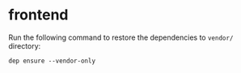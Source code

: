 # frontend

Run the following command to restore the dependencies to `vendor/` directory:

    dep ensure --vendor-only
